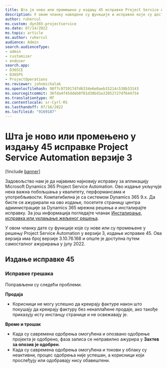 ```yaml
---
title: Шта је ново или промењено у издању 45 исправке Project Service Automation верзије 3
description: У овом чланку наведене су функције и исправке које су доступне у издању 45 исправке услуге Microsoft Dynamics 365 Project Service Automation верзије 3.
author: ruhercul
ms.custom: dyn365-projectservice
ms.date: 07/14/2022
ms.topic: article
ms.author: ruhercul
audience: Admin
search.audienceType:
- admin
- customizer
- enduser
search.app:
- D365CE
- D365PS
- ProjectOperations
ms.reviewer: johnmichalak
ms.openlocfilehash: 98f7c973917d7d6334e6e0aeb15214c538b33143
ms.sourcegitcommit: 36fda4f45ddeb0f81d30bd1e22852727df644754
ms.translationtype: MT
ms.contentlocale: sr-Cyrl-RS
ms.lasthandoff: 07/16/2022
ms.locfileid: "9169187"
---
```

# <a name="whats-new-or-changed-in-project-service-automation-update-release-45-v3"></a>Шта је ново или промењено у издању 45 исправке Project Service Automation верзије 3

[!include [banner](../includes/psa-now-project-operations.md)]

Задовољство нам је да најавимо најновију исправку за апликацију Microsoft Dynamics 365 Project Service Automation. Ово издање укључује нека важна побољшања у квалитету, перформансама и употребљивости. Компатибилна је са системом Dynamics 365 9.x. Да бисте се ажурирали на ово издање, посетите страницу центра администрације за Dynamics 365 мрежна решења и инсталирајте исправку. За још информација погледајте чланак [Инсталирање, исправка или уклањање жељеног решења](/power-platform/admin/install-remove-preferred-solution).

У овом чланку дате су функције које су нове или су промењене у решењу Project Service Automation у верзији 3, издање исправке 45. Ова верзија има број верзије 3.10.76.168 и опште је доступна путем самосталног ажурирања у јулу 2022.

## <a name="update-release-45"></a>Издање исправке 45

### <a name="bug-fixes"></a>Исправке грешака

Поправљени су следећи проблеми.

**Продаја**

- Корисници не могу успешно да креирају фактуре након што покушају да креирају фактуру без ненаплаћене продаје, ако такође приказују исту инстанцу странице и не освежавају је.

**Време и трошак**

- Када су савремена одобрења омогућена и опозвано одобрење пројекта је одобрено, фаза записа се неправилно ажурира у **Захтев за опозив је одобрен**.
- Када су савремена одобрења омогућена и токови у облаку су неактивни, процес одобрења није успешан, а корисници који прослеђују или одобравају нису обавештени.
